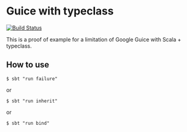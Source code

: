 Guice with typeclass
========================
[![Build Status](https://travis-ci.org/y-yu/guice-with-typeclass.svg?branch=master)](https://travis-ci.org/y-yu/guice-with-typeclass)

This is a proof of example for a limitation of Google Guice with Scala + typeclass. 

## How to use

```console
$ sbt "run failure"
```

or


```console
$ sbt "run inherit"
```

or

```console
$ sbt "run bind"
```